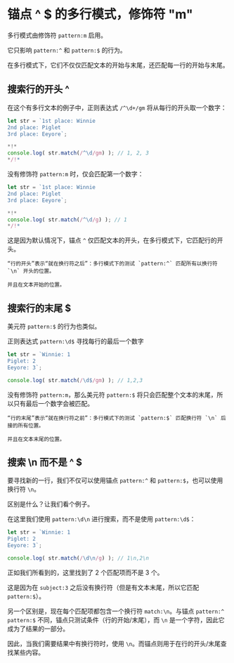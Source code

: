 # 锚点 ^ $ 的多行模式，修饰符 "m"

多行模式由修饰符 `pattern:m` 启用。

它只影响 `pattern:^` 和 `pattern:$` 的行为。

在多行模式下，它们不仅仅匹配文本的开始与末尾，还匹配每一行的开始与末尾。

## 搜索行的开头 ^

在这个有多行文本的例子中，正则表达式 `/^\d+/gm` 将从每行的开头取一个数字：

```js run
let str = `1st place: Winnie
2nd place: Piglet
3rd place: Eeyore`;

*!*
console.log( str.match(/^\d/gm) ); // 1, 2, 3
*/!*
```

没有修饰符 `pattern:m` 时，仅会匹配第一个数字：

```js run
let str = `1st place: Winnie
2nd place: Piglet
3rd place: Eeyore`;

*!*
console.log( str.match(/^\d/g) ); // 1
*/!*
```

这是因为默认情况下，锚点 `^` 仅匹配文本的开头，在多行模式下，它匹配行的开头。

```smart
“行的开头”表示“就在换行符之后”：多行模式下的测试 `pattern:^` 匹配所有以换行符 `\n` 开头的位置。

并且在文本开始的位置。
```

## 搜索行的末尾 $

美元符 `pattern:$` 的行为也类似。

正则表达式 `pattern:\d$` 寻找每行的最后一个数字

```js run
let str = `Winnie: 1
Piglet: 2
Eeyore: 3`;

console.log( str.match(/\d$/gm) ); // 1,2,3
```

没有修饰符 `pattern:m`，那么美元符 `pattern:$` 将只会匹配整个文本的末尾，所以只有最后一个数字会被匹配。

```smart
“行的末尾”表示“就在换行符之前”：多行模式下的测试 `pattern:$` 匹配换行符 `\n` 后接的所有位置。

并且在文本末尾的位置。
```

## 搜索 \n 而不是 ^ $

要寻找新的一行，我们不仅可以使用锚点 `pattern:^` 和 `pattern:$`，也可以使用换行符 `\n`。

区别是什么？让我们看个例子。

在这里我们使用 `pattern:\d\n` 进行搜索，而不是使用 `pattern:\d$`：

```js run
let str = `Winnie: 1
Piglet: 2
Eeyore: 3`;

console.log( str.match(/\d\n/g) ); // 1\n,2\n
```

正如我们所看到的，这里找到了 2 个匹配项而不是 3 个。

这是因为在 `subject:3` 之后没有换行符（但是有文本末尾，所以它匹配 `pattern:$`）。

另一个区别是，现在每个匹配项都包含一个换行符 `match:\n`。与锚点 `pattern:^` `pattern:$` 不同，锚点只测试条件（行的开始/末尾），而 `\n` 是一个字符，因此它成为了结果的一部分。

因此，当我们需要结果中有换行符时，使用 `\n`。而锚点则用于在行的开头/末尾查找某些内容。
